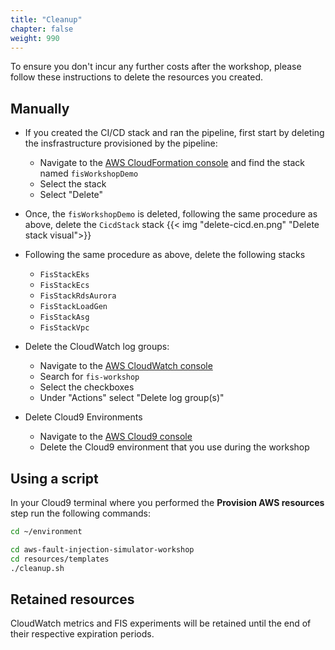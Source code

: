 ```yaml
---
title: "Cleanup"
chapter: false
weight: 990
---
```


To ensure you don't incur any further costs after the workshop, please follow these instructions to delete the resources you created.

## Manually

* If you created the CI/CD stack and ran the pipeline, first start by deleting the insfrastructure provisioned by the pipeline: 
  * Navigate to the [AWS CloudFormation console](https://console.aws.amazon.com/cloudformation/home?#/stacks?filteringStatus=active&filteringText=fisWorkshopDemo&viewNested=true&hideStacks=false) and find the stack named `fisWorkshopDemo` 
  * Select the stack 
  * Select "Delete" 
* Once, the `fisWorkshopDemo` is deleted, following the same procedure as above, delete the `CicdStack` stack
  {{< img "delete-cicd.en.png" "Delete stack visual">}}
* Following the same procedure as above, delete the following stacks
  * `FisStackEks`
  * `FisStackEcs`
  * `FisStackRdsAurora`
  * `FisStackLoadGen`
  * `FisStackAsg`
  * `FisStackVpc`

* Delete the CloudWatch log groups:
  * Navigate to the [AWS CloudWatch console](https://console.aws.amazon.com/cloudwatch/home?#logsV2:log-groups$3FlogGroupNameFilter$3Dfis-workshop)
  * Search for `fis-workshop`
  * Select the checkboxes
  * Under "Actions" select "Delete log group(s)"

* Delete Cloud9 Environments
  * Navigate to the [AWS Cloud9 console](https://ap-southeast-1.console.aws.amazon.com/cloud9/home)
  * Delete the Cloud9 environment that you use during the workshop

## Using a script

In your Cloud9 terminal where you performed the **Provision AWS resources** step run the following commands:

```bash
cd ~/environment
```

```bash
cd aws-fault-injection-simulator-workshop
cd resources/templates
./cleanup.sh
```

## Retained resources

CloudWatch metrics and FIS experiments will be retained until the end of their respective expiration periods.

